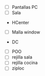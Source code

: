 
- [ ] Pantallas PC
- [ ] Sala

- HCenter
- [ ] Malla window


- DC
- [ ] POO
- [ ] rejilla sala
- [ ] rejilla cocina
- [ ] ziploc